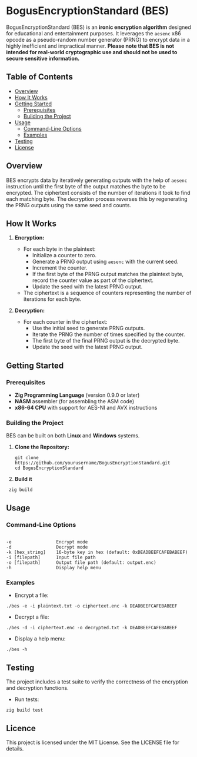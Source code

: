 
# BogusEncryptionStandard (BES)

BogusEncryptionStandard (BES) is an **ironic encryption algorithm** designed for educational and entertainment purposes. It leverages the `aesenc` x86 opcode as a pseudo-random number generator (PRNG) to encrypt data in a highly inefficient and impractical manner. **Please note that BES is not intended for real-world cryptographic use and should not be used to secure sensitive information.**

## Table of Contents

- [Overview](#overview)
- [How It Works](#how-it-works)
- [Getting Started](#getting-started)
  - [Prerequisites](#prerequisites)
  - [Building the Project](#building-the-project)
- [Usage](#usage)
  - [Command-Line Options](#command-line-options)
  - [Examples](#examples)
- [Testing](#testing)
- [License](#license)

## Overview

BES encrypts data by iteratively generating outputs with the help of `aesenc` instruction until the first byte of the output matches the byte to be encrypted. The ciphertext consists of the number of iterations it took to find each matching byte. The decryption process reverses this by regenerating the PRNG outputs using the same seed and counts.

## How It Works

1. **Encryption:**
   - For each byte in the plaintext:
     - Initialize a counter to zero.
     - Generate a PRNG output using `aesenc` with the current seed.
     - Increment the counter.
     - If the first byte of the PRNG output matches the plaintext byte, record the counter value as part of the ciphertext.
     - Update the seed with the latest PRNG output.
   - The ciphertext is a sequence of counters representing the number of iterations for each byte.

2. **Decryption:**
   - For each counter in the ciphertext:
     - Use the initial seed to generate PRNG outputs.
     - Iterate the PRNG the number of times specified by the counter.
     - The first byte of the final PRNG output is the decrypted byte.
     - Update the seed with the latest PRNG output.

## Getting Started

### Prerequisites

- **Zig Programming Language** (version 0.9.0 or later)
- **NASM** assembler (for assembling the ASM code)
- **x86-64 CPU** with support for AES-NI and AVX instructions

### Building the Project

BES can be built on both **Linux** and **Windows** systems.

1. **Clone the Repository:**

   ```
   git clone https://github.com/yourusername/BogusEncryptionStandard.git
   cd BogusEncryptionStandard
   ```
2. **Build it**
  ```
   zig build
   ```

## Usage

### Command-Line Options
```less

-e                 Encrypt mode
-d                 Decrypt mode
-k [hex_string]    16-byte key in hex (default: 0xDEADBEEFCAFEBABEEF)
-i [filepath]      Input file path
-o [filepath]      Output file path (default: output.enc)
-h                 Display help menu
```

### Examples
 - Encrypt a file:
 ```
 ./bes -e -i plaintext.txt -o ciphertext.enc -k DEADBEEFCAFEBABEEF
 ```
 - Decrypt a file:
 ```
 ./bes -d -i ciphertext.enc -o decrypted.txt -k DEADBEEFCAFEBABEEF
 ```
 - Display a help menu:
 ```
 ./bes -h
 ```

## Testing

The project includes a test suite to verify the correctness of the encryption and decryption functions.
 - Run tests:
 ```
 zig build test
 ```

## Licence
This project is licensed under the MIT License. See the LICENSE file for details.


